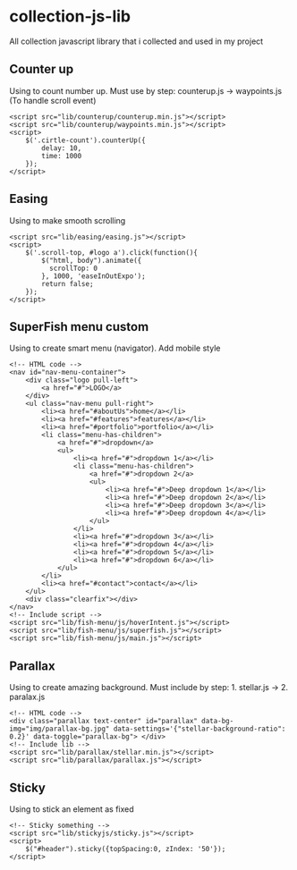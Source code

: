 # collection-js-lib
All collection javascript library that i collected and used in my project
## Counter up
Using to count number up.
Must use by step: counterup.js -> waypoints.js (To handle scroll event)
```
<script src="lib/counterup/counterup.min.js"></script>
<script src="lib/counterup/waypoints.min.js"></script>
<script>
    $('.cirtle-count').counterUp({
        delay: 10,
        time: 1000
    });      
</script>
```
## Easing
Using to make smooth scrolling
```
<script src="lib/easing/easing.js"></script>
<script>
    $('.scroll-top, #logo a').click(function(){
        $("html, body").animate({
          scrollTop: 0
        }, 1000, 'easeInOutExpo');
        return false;
    });
</script>
```
## SuperFish menu custom
Using to create smart menu (navigator). Add mobile style
```
<!-- HTML code -->
<nav id="nav-menu-container">
    <div class="logo pull-left">
        <a href="#">LOGO</a>
    </div>
    <ul class="nav-menu pull-right">
        <li><a href="#aboutUs">home</a></li>
        <li><a href="#features">features</a></li>
        <li><a href="#portfolio">portfolio</a></li>
        <li class="menu-has-children">
            <a href="#">dropdown</a>
            <ul>
                <li><a href="#">dropdown 1</a></li>
                <li class="menu-has-children">
                    <a href="#">dropdown 2</a>
                    <ul>
                        <li><a href="#">Deep dropdown 1</a></li>
                        <li><a href="#">Deep dropdown 2</a></li>
                        <li><a href="#">Deep dropdown 3</a></li>
                        <li><a href="#">Deep dropdown 4</a></li>
                    </ul>
                </li>
                <li><a href="#">dropdown 3</a></li>
                <li><a href="#">dropdown 4</a></li>
                <li><a href="#">dropdown 5</a></li>
                <li><a href="#">dropdown 6</a></li>
            </ul>
        </li>
        <li><a href="#contact">contact</a></li>
    </ul>
    <div class="clearfix"></div>
</nav>
<!-- Include script -->
<script src="lib/fish-menu/js/hoverIntent.js"></script>
<script src="lib/fish-menu/js/superfish.js"></script>
<script src="lib/fish-menu/js/main.js"></script>
```
## Parallax
Using to create amazing background. Must include by step: 1. stellar.js -> 2. paralax.js
```
<!-- HTML code -->
<div class="parallax text-center" id="parallax" data-bg-img="img/parallax-bg.jpg" data-settings='{"stellar-background-ratio": 0.2}' data-toggle="parallax-bg"> </div>
<!-- Include lib -->
<script src="lib/parallax/stellar.min.js"></script>
<script src="lib/parallax/parallax.js"></script>
```
## Sticky
Using to stick an element as fixed
```
<!-- Sticky something -->
<script src="lib/stickyjs/sticky.js"></script>
<script>
    $("#header").sticky({topSpacing:0, zIndex: '50'});
</script>
```
